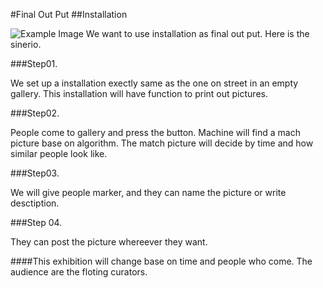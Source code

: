 #Final Out Put
##Installation

![Example Image](http://feng-yuting.com/wp-content/uploads/2014/03/Installation.jpg "Example Image")
We want to use installation as final out put. Here is the sinerio.

###Step01.

We set up a installation exectly same as the one on street in an empty gallery. This installation  will have function to print out pictures.

###Step02. 

People come to gallery and press the button. Machine will find a mach picture base on algorithm. The match picture will decide by time and how similar people look like.

###Step03. 

We will give people marker, and they can name the picture or write desctiption.

###Step 04. 

They can post the picture whereever they want.

####This exhibition will change base on time and people who come. The audience are the floting curators.








